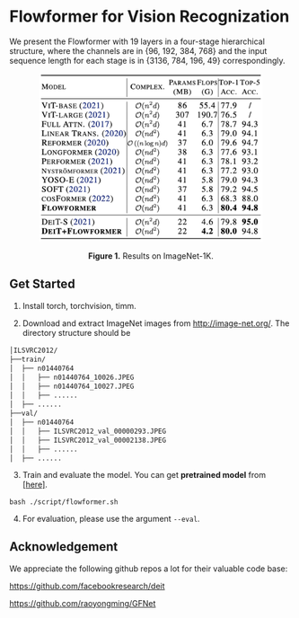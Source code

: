# Flowformer for Vision Recognization

We present the Flowformer with 19 layers in a four-stage hierarchical structure, where the channels are in {96, 192, 384, 768} and the input sequence length for each stage is in {3136, 784, 196, 49} correspondingly.

<p align="center">
<img src="..\pic\CV_results.png" height = "300" alt="" align=center />
<br><br>
<b>Figure 1.</b> Results on ImageNet-1K.
</p>

## Get Started

1. Install torch, torchvision, timm.

2. Download and extract ImageNet images from http://image-net.org/. The directory structure should be

```
│ILSVRC2012/
├──train/
│  ├── n01440764
│  │   ├── n01440764_10026.JPEG
│  │   ├── n01440764_10027.JPEG
│  │   ├── ......
│  ├── ......
├──val/
│  ├── n01440764
│  │   ├── ILSVRC2012_val_00000293.JPEG
│  │   ├── ILSVRC2012_val_00002138.JPEG
│  │   ├── ......
│  ├── ......
```

3. Train and evaluate the model. You can get **pretrained model** from [[here]](todo).

```shell
bash ./script/flowformer.sh
```

4. For evaluation, please use the argument `--eval`.

## Acknowledgement

We appreciate the following github repos a lot for their valuable code base:

https://github.com/facebookresearch/deit

https://github.com/raoyongming/GFNet
